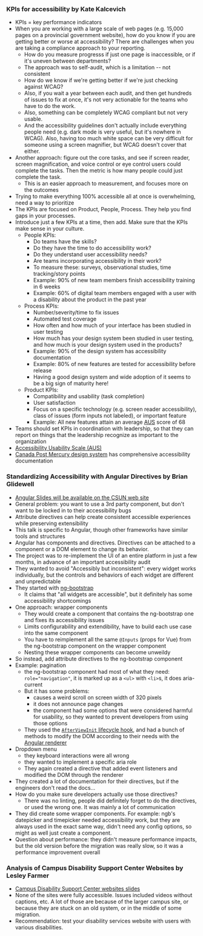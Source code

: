 ### KPIs for accessibility by Kate Kalcevich

* KPIs = key performance indicators
* When you are working with a large scale of web pages (e.g. 15,000 pages on a provincial government website), how do you know if you are getting better or worse at accessibility?  There are challenges when you are taking a compliance approach to your reporting.
  * How do you measure progresss if just one page is inaccessible, or if it's uneven between departments?
  * The approach was to self-audit, which is a limitation -- not consistent
  * How do we know if we're getting better if we're just checking against WCAG?
  * Also, if you wait a year between each audit, and then get hundreds of issues to fix at once, it's not very actionable for the teams who have to do the work.
  * Also, something can be completely WCAG compliant but not very usable.
  * And the accessibility guidelines don't actually include everything people need (e.g. dark mode is very useful, but it's nowhere in WCAG).  Also, having too much white space can be very difficult for someone using a screen magnifier, but WCAG doesn't cover that either.
* Another approach: figure out the core tasks, and see if screen reader, screen magnification, and voice control or eye control users could complete the tasks.  Then the metric is how many people could just complete the task.
  * This is an easier approach to measurement, and focuses more on the outcomes
* Trying to make everything 100% accessible all at once is overwhelming, need a way to prioritize
* The KPIs are focused on Product, People, Process.  They help you find gaps in your processes.
* Introduce just a few KPIs at a time, then add.  Make sure that the KPIs make sense in your culture.
  * People KPIs:
    * Do teams have the skills?
    * Do they have the time to do accessibility work?
    * Do they understand user accessibility needs?
    * Are teams incorporating accessibility in their work?
    * To measure these: surveys, observational studies, time tracking/story points
    * Example: 90% of new team members finish accessibility training in 6 weeks
    * Example: 60% of digital team members engaged with a user with a disability about the product in the past year
  * Process KPIs:
    * Number/severity/time to fix issues
    * Automated test coverage
    * How often and how much of your interface has been studied in user testing
    * How much has your design system been studied in user testing, and how much is your design system used in the products?
    * Example: 90% of the design system has accessibility documentation
    * Example: 80% of new features are tested for accessibility before release
    * Having a good design system and wide adoption of it seems to be a big sign of maturity here!
  * Product KPIs:
    * Compatibility and usability (task completion)
    * User satisfaction
    * Focus on a specific technology (e.g. screen reader accessibility), class of issues (form inputs not labeled), or important feature
    * Example: All new features attain an average [AUS](https://makeitfable.com/accessible-usability-scale/) score of 68
* Teams should set KPIs in coordination with leadership, so that they can report on things that the leadership recognize as important to the organization 
* [Accessibility Usability Scale (AUS)](https://makeitfable.com/accessible-usability-scale/)
* [Canada Post Mercury design system](https://design.canadapost-postescanada.ca/en/mercury/components/breadcrumbs.page#!navtabd2049073e25) has comprehensive accessibility documentation

### Standardizing Accessibility with Angular Directives by Brian Glidewell

* [Angular Slides will be available on the CSUN web site](https://www.csun.edu/cod/conference/sessions/index.php/public/presentations/view/1726)
* General problem: you want to use a 3rd party component, but don't want to be locked in to their accessibility bugs
* Attribute directives can help create consistent accessible experiences while preserving extensibility
* This talk is specific to Angular, though other frameworks have similar tools and structures
* Angular has components and directives.  Directives can be attached to a component or a DOM element to change its behavior.
* The project was to re-implement the UI of an entire platform in just a few months, in advance of an important accessibility audit
* They wanted to avoid "Accessibly but inconsistent": every widget works individually, but the controls and behaviors of each widget are different and unpredictable
* They started with [ng-bootstrap](https://github.com/ng-bootstrap/ng-bootstrap)
  * It claims that "all widgets are accessible", but it definitely has some accessibility shortcomings
* One approach: wrapper components
  * They would create a component that contains the ng-bootstrap one and fixes its accessibility issues
  * Limits configurability and extendibility, have to build each use case into the same component
  * You have to reimplement all the same `@Inputs` (props for Vue) from the ng-bootstrap component on the wrapper component
  * Nesting these wrapper components can become unweildy
* So instead, add attribute directives to the ng-bootstrap component
* Example: pagination
  * the ng-bootstrap component had most of what they need: `role="navigation"`, it is marked up as a `<ul>` with `<li>`s, it does aria-current
  * But it has some problems:
    * causes a weird scroll on screen width of 320 pixels
    * it does not announce page changes
    * the component had some options that were considered harmful for usability, so they wanted to prevent developers from using those options
  * They used the [`AfterViewInit` lifecycle hook](https://angular.io/api/core/AfterViewInit), and had a bunch of methods to modify the DOM according to their needs with the [Angular renderer](https://angular.io/api/core/Renderer2)
* Dropdown menu
  * they keyboard interactions were all wrong
  * they wanted to implement a specific aria role
  * They again created a directive that added event listeners and modified the DOM through the renderer
* They created a lot of documentation for their directives, but if the engineers don't read the docs...
* How do you make sure developers actually use those directives?
  * There was no linting, people did definitely forget to do the directives, or used the wrong one.  It was mainly a lot of communication
* They did create some wrapper components.  For example: ngb's datepicker and timepicker needed accessibility work, but they are always used in the exact same way, didn't need any config options, so might as well just create a component.
* Question about performance: they didn't measure performance impacts, but the old version before the migration was really slow, so it was a performance improvement overall

### Analysis of Campus Disability Support Center Websites by Lesley Farmer

* [Campus Disability Support Center websites slides](https://tinyurl.com/dscwebsites)
* None of the sites were fully accessible.  Issues included videos without captions, etc.  A lot of those are because of the larger campus site, or because they are stuck on an old system, or in the middle of some migration.
* Recommendation: test your disability services website with users with various disabilities.
